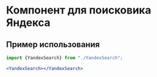# Компонент для поисковика Яндекса

## Пример использования

```jsx
import {YandexSearch} from "./YandexSearch";

<YandexSearch></YandexSearch> 
```